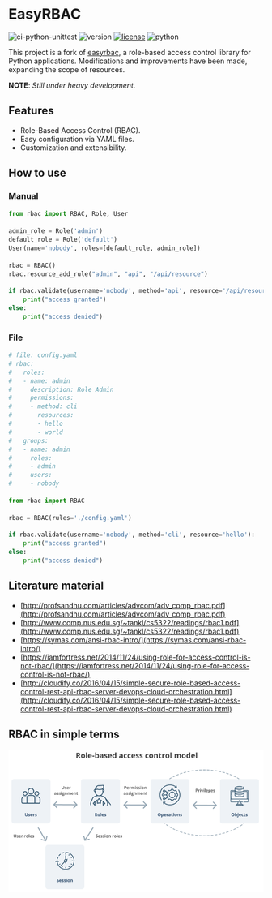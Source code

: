 # EasyRBAC

![ci-python-unittest](https://img.shields.io/github/actions/workflow/status/Lucho00Cuba/easyrbac/tests.yaml?label=python-unittest)
![version](https://img.shields.io/badge/version-1.0.0--alpha-brightgreen)
[![license](https://img.shields.io/github/license/Lucho00Cuba/easyrbac)](LICENSE)
![python](https://img.shields.io/badge/python-3.9-blue.svg)


This project is a fork of [easyrbac](https://github.com/tasdikrahman/easyrbac), a role-based access control library for Python applications. Modifications and improvements have been made, expanding the scope of resources.

**NOTE**: _Still under heavy development._

## Features

- Role-Based Access Control (RBAC).
- Easy configuration via YAML files.
- Customization and extensibility.

## How to use

### Manual

```python
from rbac import RBAC, Role, User

admin_role = Role('admin')
default_role = Role('default')
User(name='nobody', roles=[default_role, admin_role])

rbac = RBAC()
rbac.resource_add_rule("admin", "api", "/api/resource")

if rbac.validate(username='nobody', method='api', resource='/api/resource'):
    print("access granted")
else:
    print("access denied")
```

### File

```python
# file: config.yaml
# rbac:
#   roles:
#   - name: admin
#     description: Role Admin
#     permissions:
#     - method: cli
#       resources:
#       - hello
#       - world
#   groups:
#   - name: admin
#     roles:
#     - admin
#     users:
#     - nobody

from rbac import RBAC

rbac = RBAC(rules='./config.yaml')

if rbac.validate(username='nobody', method='cli', resource='hello'):
    print("access granted")
else:
    print("access denied")
```

## Literature material

- [http://profsandhu.com/articles/advcom/adv_comp_rbac.pdf](http://profsandhu.com/articles/advcom/adv_comp_rbac.pdf)
- [http://www.comp.nus.edu.sg/~tankl/cs5322/readings/rbac1.pdf](http://www.comp.nus.edu.sg/~tankl/cs5322/readings/rbac1.pdf)
- [https://symas.com/ansi-rbac-intro/](https://symas.com/ansi-rbac-intro/)
- [https://iamfortress.net/2014/11/24/using-role-for-access-control-is-not-rbac/](https://iamfortress.net/2014/11/24/using-role-for-access-control-is-not-rbac/)
- [http://cloudify.co/2016/04/15/simple-secure-role-based-access-control-rest-api-rbac-server-devops-cloud-orchestration.html](http://cloudify.co/2016/04/15/simple-secure-role-based-access-control-rest-api-rbac-server-devops-cloud-orchestration.html)


## RBAC in simple terms

<p align="center">
  <img src="./extras/rbac.png" alt="rbac"/>
</p>